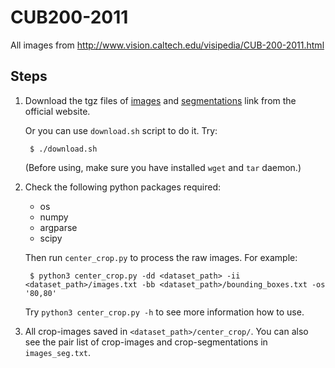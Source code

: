 # CUB200-2011

All images from http://www.vision.caltech.edu/visipedia/CUB-200-2011.html

## Steps

1. Download the tgz files of [images](http://www.vision.caltech.edu/visipedia-data/CUB-200-2011/CUB_200_2011.tgz) and [segmentations](http://www.vision.caltech.edu/visipedia-data/CUB-200-2011/segmentations.tgz) link from the official website.

	Or you can use `download.sh` script to do it. Try: 

		$ ./download.sh

	(Before using, make sure you have installed `wget` and `tar` daemon.)


2. Check the following python packages required:
	* os
	* numpy
	* argparse
	* scipy

	Then run `center_crop.py` to process the raw images. For example:
	
		$ python3 center_crop.py -dd <dataset_path> -ii <dataset_path>/images.txt -bb <dataset_path>/bounding_boxes.txt -os '80,80'

	Try `python3 center_crop.py -h` to see more information how to use.

3. All crop-images saved in `<dataset_path>/center_crop/`. You can also see the pair list of crop-images and crop-segmentations in `images_seg.txt`.
